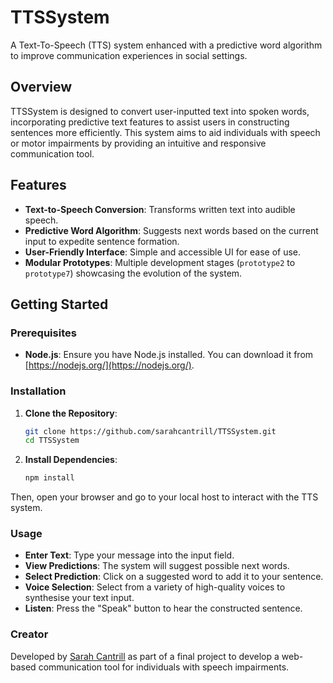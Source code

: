 # TTSSystem

A Text-To-Speech (TTS) system enhanced with a predictive word algorithm to improve communication experiences in social settings.

## Overview

TTSSystem is designed to convert user-inputted text into spoken words, incorporating predictive text features to assist users in constructing sentences more efficiently. This system aims to aid individuals with speech or motor impairments by providing an intuitive and responsive communication tool.

## Features

- **Text-to-Speech Conversion**: Transforms written text into audible speech.
- **Predictive Word Algorithm**: Suggests next words based on the current input to expedite sentence formation.
- **User-Friendly Interface**: Simple and accessible UI for ease of use.
- **Modular Prototypes**: Multiple development stages (`prototype2` to `prototype7`) showcasing the evolution of the system.


## Getting Started

### Prerequisites

- **Node.js**: Ensure you have Node.js installed. You can download it from [https://nodejs.org/](https://nodejs.org/).

### Installation

1. **Clone the Repository**:

   ```bash
   git clone https://github.com/sarahcantrill/TTSSystem.git
   cd TTSSystem
   
2. **Install Dependencies**:

    ```bash
    npm install

Then, open your browser and go to your local host to interact with the TTS system.

### Usage

- **Enter Text**: Type your message into the input field.
- **View Predictions**: The system will suggest possible next words.
- **Select Prediction**: Click on a suggested word to add it to your sentence.
- **Voice Selection**: Select from a variety of high-quality voices to synthesise your text input.
- **Listen**: Press the "Speak" button to hear the constructed sentence.

### Creator

Developed by [Sarah Cantrill](https://github.com/sarahcantrill) as part of a final project to develop a web-based communication tool for individuals with speech impairments.
